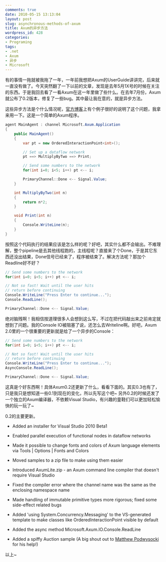 ```yaml
---
comments: true
date: 2010-05-15 13:13:04
layout: post
slug: asynchronous-methods-of-axum
title: Axum的异步方法
wordpress_id: 428
categories:
- Programing
tags:
- .net
- Axum
- 异步
- Microsoft
---
```


有的事情一拖就被我拖了一年，一年前我想把Axum的UserGuide讲讲完，后来就一直没有做了。今天突然翻了一下以前的文章，发现是去年5月1X号的时候在关注的东西。于是我回去看了一看Axum在这一年里做了些什么。在去年7月份，Axum就公布了0.2版本，修复了一些bug。其中最让我在意的，就是异步方法。




这些异步方法是个什么情况呢，[官方博客](http://blogs.msdn.com/maestroteam/archive/2009/05/23/yielding-with-asynchronous-methods.aspx)上有个例子很好的说明了这个问题，我拿来用一下。这是一个简单的Axum程序。



```c#
agent MainAgent : channel Microsoft.Axum.Application
{
    public MainAgent()
    {
        var pt = new OrderedInteractionPoint<int>();

        // Set up a dataflow network
        pt ==> MultiplyByTwo ==> Print;

        // Send some numbers to the network
        for(int i=0; i<5; i++) pt <-- i;

        PrimaryChannel::Done <-- Signal.Value;
    }

    int MultiplyByTwo(int n)
    {
        return n*2;
    }

    void Print(int n)
    {
        Console.WriteLine(n);
    }
}
```



按照这个代码执行的结果应该是怎么样的呢？好吧，其实什么都不会输出。不难理解，整个pipeline是去其他线程跑的，主线程呢？直接来了个Done，于是其它东西还没出结果，Done信号已经来了，程序被结束了。解决方法呢？那加个Readline好不好？



```c#
// Send some numbers to the network
for(int i=0; i<5; i++) pt <-- i;

// Not so fast! Wait until the user hits
// return before continuing
Console.WriteLine("Press Enter to continue...");
Console.ReadLine();

PrimaryChannel::Done <-- Signal.Value;
```



绝对脑残啊！我相信按道理很多人会想到这么写，不过在把代码敲出来之前肯定就想到了问题。我的Console IO被阻塞了说，还怎么去Writeline啊。好吧，Axum 2.0里的一个很重要的更新就是给了一个异步的Console：



```c#
// Send some numbers to the network
for(int i=0; i<5; i++) pt <-- i;

// Not so fast! Wait until the user hits
// return before continuing
Console.WriteLine("Press Enter to continue...");
AsyncConsole.ReadLine();

PrimaryChannel::Done <-- Signal.Value;
```



这真是个好东西啊！具体Axum0.2还更新了什么，看看下面的。其实0.3也有了，只是我只是想知道一些0.1到现在的变化，所以先写这个吧~ 另外0.2的时候还发了一个独立的Axum编译器，不依赖Visual Studio，有兴趣的童鞋们可以更加轻松愉快的玩一玩了~




0.2的主要更新。






  * Added an installer for Visual Studio 2010 Beta1


  * Enabled parallel execution of functional nodes in dataflow networks


  * Made it possible to change fonts and colors of Axum language elements via Tools | Options | Fonts and Colors


  * Moved samples to a zip file to make using them easier


  * Introduced AxumLite.zip - an Axum command line compiler that doesn't require Visual Studio


  * Fixed the compiler error where the channel name was the same as the enclosing namespace name


  * Made handling of immutable primitive types more rigorous; fixed some side-effect related bugs


  * Added 'using System.Concurrency.Messaging' to the VS-generated template to make classes like OrderedInteractionPoint visible by default


  * Added the async method Microsoft.Axum.IO.Console.ReadLine


  * Added a spiffy Auction sample (A big shout out to [Matthew Podwysocki](http://weblogs.asp.net/Podwysocki/) for his help!)




以上~
